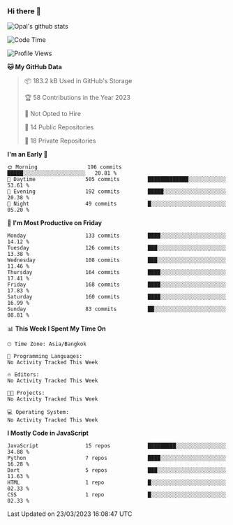 ### Hi there 👋

![Opal's github stats](https://github-readme-stats.vercel.app/api?username=coolkidneversleep&count_private=true&show_icons=true&theme=radical)


<!--START_SECTION:waka-->
![Code Time](http://img.shields.io/badge/Code%20Time-64%20hrs%2038%20mins-blue)

![Profile Views](http://img.shields.io/badge/Profile%20Views-0-blue)

**🐱 My GitHub Data** 

> 📦 183.2 kB Used in GitHub's Storage 
 > 
> 🏆 58 Contributions in the Year 2023
 > 
> 🚫 Not Opted to Hire
 > 
> 📜 14 Public Repositories 
 > 
> 🔑 18 Private Repositories 
 > 
**I'm an Early 🐤** 

```text
🌞 Morning                196 commits         █████░░░░░░░░░░░░░░░░░░░░   20.81 % 
🌆 Daytime                505 commits         █████████████░░░░░░░░░░░░   53.61 % 
🌃 Evening                192 commits         █████░░░░░░░░░░░░░░░░░░░░   20.38 % 
🌙 Night                  49 commits          █░░░░░░░░░░░░░░░░░░░░░░░░   05.20 % 
```
📅 **I'm Most Productive on Friday** 

```text
Monday                   133 commits         ████░░░░░░░░░░░░░░░░░░░░░   14.12 % 
Tuesday                  126 commits         ███░░░░░░░░░░░░░░░░░░░░░░   13.38 % 
Wednesday                108 commits         ███░░░░░░░░░░░░░░░░░░░░░░   11.46 % 
Thursday                 164 commits         ████░░░░░░░░░░░░░░░░░░░░░   17.41 % 
Friday                   168 commits         ████░░░░░░░░░░░░░░░░░░░░░   17.83 % 
Saturday                 160 commits         ████░░░░░░░░░░░░░░░░░░░░░   16.99 % 
Sunday                   83 commits          ██░░░░░░░░░░░░░░░░░░░░░░░   08.81 % 
```


📊 **This Week I Spent My Time On** 

```text
🕑︎ Time Zone: Asia/Bangkok

💬 Programming Languages: 
No Activity Tracked This Week

🔥 Editors: 
No Activity Tracked This Week

🐱‍💻 Projects: 
No Activity Tracked This Week

💻 Operating System: 
No Activity Tracked This Week
```

**I Mostly Code in JavaScript** 

```text
JavaScript               15 repos            █████████░░░░░░░░░░░░░░░░   34.88 % 
Python                   7 repos             ████░░░░░░░░░░░░░░░░░░░░░   16.28 % 
Dart                     5 repos             ███░░░░░░░░░░░░░░░░░░░░░░   11.63 % 
HTML                     1 repo              █░░░░░░░░░░░░░░░░░░░░░░░░   02.33 % 
CSS                      1 repo              █░░░░░░░░░░░░░░░░░░░░░░░░   02.33 % 
```




 Last Updated on 23/03/2023 16:08:47 UTC
<!--END_SECTION:waka-->
